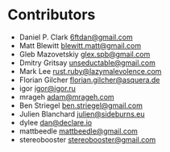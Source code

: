 # Contributors

- Daniel P. Clark <6ftdan@gmail.com>
- Matt Blewitt <blewitt.matt@gmail.com>
- Gleb Mazovetskiy <glex.spb@gmail.com>
- Dmitry Gritsay <unseductable@gmail.com>
- Mark Lee <rust.ruby@lazymalevolence.com>
- Florian Gilcher <florian.gilcher@asquera.de>
- igor <igor@igor.ru>
- mrageh <adam@mrageh.com>
- Ben Striegel <ben.striegel@gmail.com>
- Julien Blanchard <julien@sideburns.eu>
- dylee <dan@declare.io>
- mattbeedle <mattbeedle@gmail.com>
- stereobooster <stereobooster@gmail.com>
